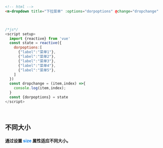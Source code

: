 <br/>

```html
<!-- html -->
<m-dropdown title="下拉菜单" :options="dorpoptions" @change="dropchange"></m-dropdown>
```
<br/>

```javascript
/*js*/
<script setup>
  import {reactive} from 'vue'
  const state = reactive({
    dorpoptions:[
      {"label":"菜单1"},
      {"label":"菜单2"},
      {"label":"菜单3"},
      {"label":"菜单4"},
      {"label":"菜单5"},
    ]
  })
  const dropchange = (item,index) =>{
  	console.log(item,index);
  }
  const {dorpoptions} = state
</script>
````
<br/>

## 不同大小
#### 通过设置 <font color=#0e80eb>**size**</font> 属性适应不同大小。